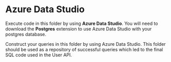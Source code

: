 # Azure Data Studio

Execute code in this folder by using **Azure Data Studio**. You will need to download the **Postgres** extension to use Azure Data Studio with your postgres database.

Construct your queries in this folder by using Azure Data Studio. This folder should be used as a repository of successful queries which led to the final SQL code used in the User API.
